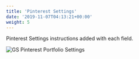 ```yaml
---
title: 'Pinterest Settings'
date: '2019-11-07T04:13:21+00:00'
weight: 5
---
```


Pinterest Settings instructions added with each field.

![GS Pinterest Portfolio Settings](../images/GS_Pinterest_Portfolio_settings.png)